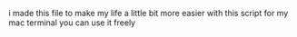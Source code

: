 i made this file to make my life a little bit more easier with this script for my mac terminal
you can use it freely
